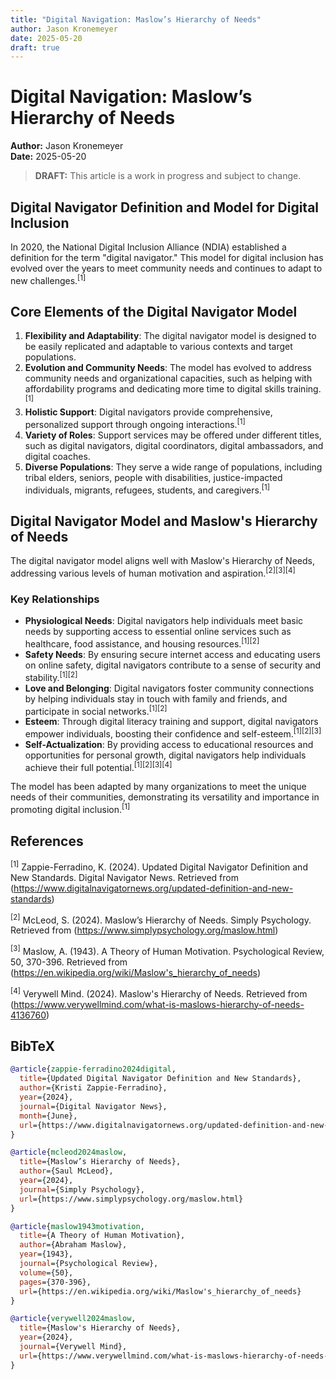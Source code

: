 ```yaml
---
title: "Digital Navigation: Maslow’s Hierarchy of Needs"
author: Jason Kronemeyer
date: 2025-05-20
draft: true
---
```


# Digital Navigation: Maslow’s Hierarchy of Needs

**Author:** Jason Kronemeyer  
**Date:** 2025-05-20
> **DRAFT:** This article is a work in progress and subject to change.

## Digital Navigator Definition and Model for Digital Inclusion

In 2020, the National Digital Inclusion Alliance (NDIA) established a definition for the term "digital navigator." This model for digital inclusion has evolved over the years to meet community needs and continues to adapt to new challenges.<sup>[1]</sup>

## Core Elements of the Digital Navigator Model

1. **Flexibility and Adaptability**: The digital navigator model is designed to be easily replicated and adaptable to various contexts and target populations.
2. **Evolution and Community Needs**: The model has evolved to address community needs and organizational capacities, such as helping with affordability programs and dedicating more time to digital skills training.<sup>[1]</sup>
3. **Holistic Support**: Digital navigators provide comprehensive, personalized support through ongoing interactions.<sup>[1]</sup>
4. **Variety of Roles**: Support services may be offered under different titles, such as digital navigators, digital coordinators, digital ambassadors, and digital coaches.
5. **Diverse Populations**: They serve a wide range of populations, including tribal elders, seniors, people with disabilities, justice-impacted individuals, migrants, refugees, students, and caregivers.<sup>[1]</sup>

## Digital Navigator Model and Maslow's Hierarchy of Needs

The digital navigator model aligns well with Maslow's Hierarchy of Needs, addressing various levels of human motivation and aspiration.<sup>[2][3][4]</sup>

### Key Relationships

- **Physiological Needs**: Digital navigators help individuals meet basic needs by supporting access to essential online services such as healthcare, food assistance, and housing resources.<sup>[1][2]</sup>
- **Safety Needs**: By ensuring secure internet access and educating users on online safety, digital navigators contribute to a sense of security and stability.<sup>[1][2]</sup>
- **Love and Belonging**: Digital navigators foster community connections by helping individuals stay in touch with family and friends, and participate in social networks.<sup>[1][2]</sup>
- **Esteem**: Through digital literacy training and support, digital navigators empower individuals, boosting their confidence and self-esteem.<sup>[1][2][3]</sup>
- **Self-Actualization**: By providing access to educational resources and opportunities for personal growth, digital navigators help individuals achieve their full potential.<sup>[1][2][3][4]</sup>

The model has been adapted by many organizations to meet the unique needs of their communities, demonstrating its versatility and importance in promoting digital inclusion.<sup>[1]</sup>

## References

<sup>[1]</sup> Zappie-Ferradino, K. (2024). Updated Digital Navigator Definition and New Standards. Digital Navigator News. Retrieved from (https://www.digitalnavigatornews.org/updated-definition-and-new-standards)

<sup>[2]</sup> McLeod, S. (2024). Maslow’s Hierarchy of Needs. Simply Psychology. Retrieved from (https://www.simplypsychology.org/maslow.html)

<sup>[3]</sup> Maslow, A. (1943). A Theory of Human Motivation. Psychological Review, 50, 370-396. Retrieved from (https://en.wikipedia.org/wiki/Maslow's_hierarchy_of_needs)

<sup>[4]</sup> Verywell Mind. (2024). Maslow's Hierarchy of Needs. Retrieved from (https://www.verywellmind.com/what-is-maslows-hierarchy-of-needs-4136760)

## BibTeX

```bibtex
@article{zappie-ferradino2024digital,
  title={Updated Digital Navigator Definition and New Standards},
  author={Kristi Zappie-Ferradino},
  year={2024},
  journal={Digital Navigator News},
  month={June},
  url={https://www.digitalnavigatornews.org/updated-definition-and-new-standards}
}

@article{mcleod2024maslow,
  title={Maslow’s Hierarchy of Needs},
  author={Saul McLeod},
  year={2024},
  journal={Simply Psychology},
  url={https://www.simplypsychology.org/maslow.html}
}

@article{maslow1943motivation,
  title={A Theory of Human Motivation},
  author={Abraham Maslow},
  year={1943},
  journal={Psychological Review},
  volume={50},
  pages={370-396},
  url={https://en.wikipedia.org/wiki/Maslow's_hierarchy_of_needs}
}

@article{verywell2024maslow,
  title={Maslow's Hierarchy of Needs},
  year={2024},
  journal={Verywell Mind},
  url={https://www.verywellmind.com/what-is-maslows-hierarchy-of-needs-4136760}
}
```
